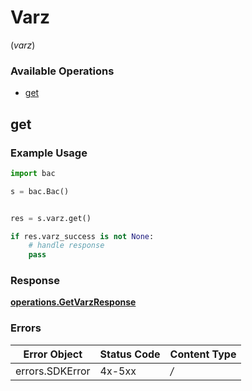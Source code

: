 # Varz
(*varz*)

### Available Operations

* [get](#get)

## get

### Example Usage

```python
import bac

s = bac.Bac()


res = s.varz.get()

if res.varz_success is not None:
    # handle response
    pass
```


### Response

**[operations.GetVarzResponse](../../models/operations/getvarzresponse.md)**
### Errors

| Error Object    | Status Code     | Content Type    |
| --------------- | --------------- | --------------- |
| errors.SDKError | 4x-5xx          | */*             |
